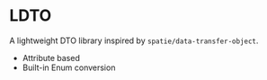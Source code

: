 # LDTO

A lightweight DTO library inspired by `spatie/data-transfer-object`.

- Attribute based
- Built-in Enum conversion
